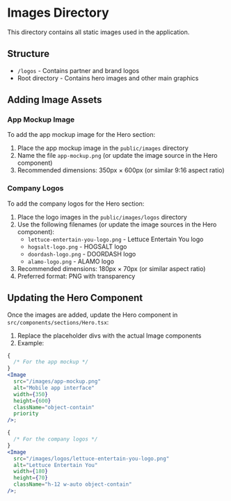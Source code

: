 # Images Directory

This directory contains all static images used in the application.

## Structure

- `/logos` - Contains partner and brand logos
- Root directory - Contains hero images and other main graphics

## Adding Image Assets

### App Mockup Image

To add the app mockup image for the Hero section:

1. Place the app mockup image in the `public/images` directory
2. Name the file `app-mockup.png` (or update the image source in the Hero component)
3. Recommended dimensions: 350px × 600px (or similar 9:16 aspect ratio)

### Company Logos

To add the company logos for the Hero section:

1. Place the logo images in the `public/images/logos` directory
2. Use the following filenames (or update the image sources in the Hero component):
   - `lettuce-entertain-you-logo.png` - Lettuce Entertain You logo
   - `hogsalt-logo.png` - HOGSALT logo
   - `doordash-logo.png` - DOORDASH logo
   - `alamo-logo.png` - ALAMO logo
3. Recommended dimensions: 180px × 70px (or similar aspect ratio)
4. Preferred format: PNG with transparency

## Updating the Hero Component

Once the images are added, update the Hero component in `src/components/sections/Hero.tsx`:

1. Replace the placeholder divs with the actual Image components
2. Example:

```jsx
{
  /* For the app mockup */
}
<Image
  src="/images/app-mockup.png"
  alt="Mobile app interface"
  width={350}
  height={600}
  className="object-contain"
  priority
/>;

{
  /* For the company logos */
}
<Image
  src="/images/logos/lettuce-entertain-you-logo.png"
  alt="Lettuce Entertain You"
  width={180}
  height={70}
  className="h-12 w-auto object-contain"
/>;
```
